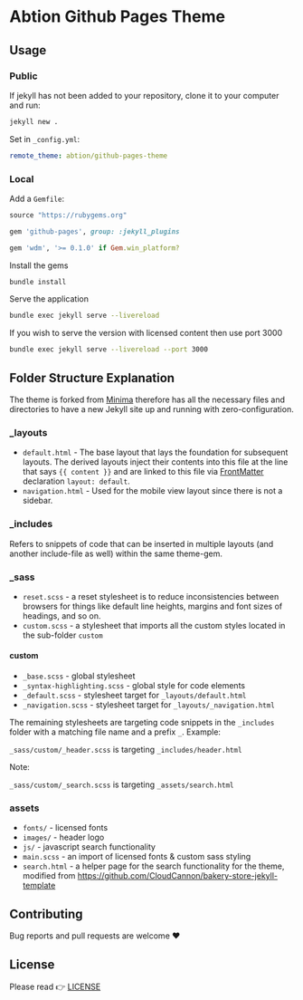 # Abtion Github Pages Theme

## Usage 

### Public

If jekyll has not been added to your repository, clone it to your computer and run:

```sh
jekyll new .
```

Set in `_config.yml`:

```yml
remote_theme: abtion/github-pages-theme
```

### Local

Add a `Gemfile`:

```ruby
source "https://rubygems.org"

gem 'github-pages', group: :jekyll_plugins

gem 'wdm', '>= 0.1.0' if Gem.win_platform?
```

Install the gems

```sh
bundle install
```

Serve the application

```sh
bundle exec jekyll serve --livereload
```

If you wish to serve the version with licensed content then use port 3000

```sh
bundle exec jekyll serve --livereload --port 3000
```

## Folder Structure Explanation

The theme is forked from [Minima](https://github.com/jekyll/minima) therefore has all the necessary files and directories to have a new Jekyll site up and running with zero-configuration.

### _layouts

- `default.html` - The base layout that lays the foundation for subsequent layouts. The derived layouts inject their contents into this file at the line that says `{{ content }}` and are linked to this file via [FrontMatter](https://jekyllrb.com/docs/frontmatter/) declaration `layout: default`.
- `navigation.html` - Used for the mobile view layout since there is not a sidebar.

### _includes

Refers to snippets of code that can be inserted in multiple layouts (and another include-file as well) within the same theme-gem.

### _sass

- `reset.scss` - a reset stylesheet is to reduce inconsistencies between browsers for things like default line heights, margins and font sizes of headings, and so on.
- `custom.scss` - a stylesheet that imports all the custom styles located in the sub-folder `custom`

#### custom

- `_base.scss` - global stylesheet
- `_syntax-highlighting.scss` - global style for code elements
- `_default.scss` - stylesheet target for `_layouts/default.html`
- `_navigation.scss` - stylesheet target for `_layouts/_navigation.html`

The remaining stylesheets are targeting code snippets in the `_includes` folder with a matching file name and a prefix `_`. Example: 

`_sass/custom/_header.scss` is targeting `_includes/header.html`

Note:

`_sass/custom/_search.scss` is targeting `_assets/search.html`

### assets

- `fonts/` - licensed fonts
- `images/` - header logo
- `js/` - javascript search functionality
- `main.scss` - an import of licensed fonts & custom sass styling
- `search.html` - a helper page for the search functionality for the theme, modified from https://github.com/CloudCannon/bakery-store-jekyll-template

## Contributing

Bug reports and pull requests are welcome ❤️

## License

Please read 👉 [LICENSE]([https://link](https://github.com/abtion/github-pages-theme/blob/master/LICENSE.txt))
